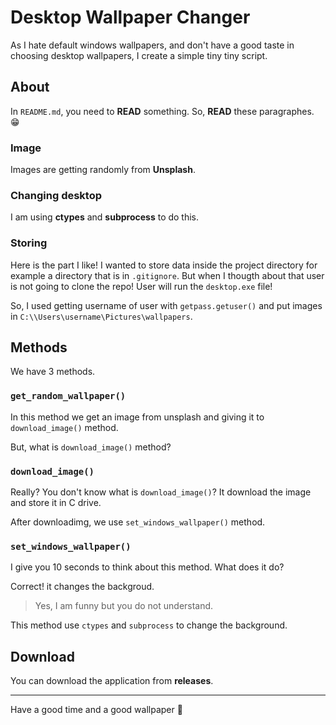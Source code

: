 # Desktop Wallpaper Changer

As I hate default windows wallpapers, and don't have a good taste in choosing desktop wallpapers, I create a simple tiny tiny script.

## About

In ‍`README.md`, you need to **READ** something. So, **READ** these paragraphes. 😁

### Image

Images are getting randomly from **Unsplash**.

### Changing desktop

I am using **ctypes** and **subprocess** to do this.

### Storing

Here is the part I like! I wanted to store data inside the project directory for example a directory that is in `.gitignore`. But when I thougth about that user is not going to clone the repo! User will run the `desktop.exe` file!

So, I used getting username of user with `getpass.getuser()` and put images in `C:\\Users\username\Pictures\wallpapers`.

## Methods

We have 3 methods.

### `get_random_wallpaper()`

In this method we get an image from unsplash and giving it to `download_image()` method.

But, what is `download_image()` method?

### `download_image()`

Really? You don't know what is `download_image()`? It download the image and store it in C drive.

After downloadimg, we use `set_windows_wallpaper()` method.

### `set_windows_wallpaper()`

I give you 10 seconds to think about this method. What does it do?

Correct! it changes the backgroud.

> Yes, I am funny but you do not understand.

This method use `ctypes` and `subprocess` to change the background.

## Download

You can download the application from **releases**.

---

Have a good time and a good wallpaper 🤞
